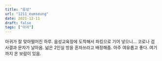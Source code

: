 ```yaml
---
title: "음성"
url: "1211_eumseung"
date: 2021-12-11
draft: false
tags: ["아귀"]
---
```

아귀가 잘 맞아떨어진 하루. 음성교육장에 도착해서 파킹으로 기어 넣으니... 코로나 검사결과 문자가 날아옴. 넒은 2인실 방을 혼자쓰라고 배정해줌. 아주 여유롭고 좋다. 여기까지 온 보람이 있음.
